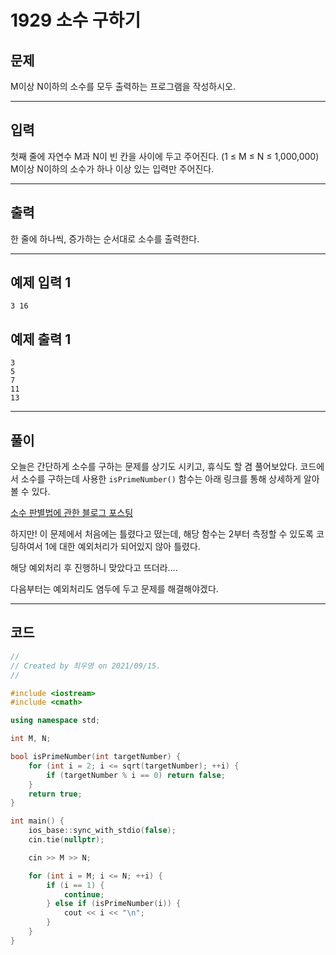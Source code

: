 # 1929 소수 구하기

## 문제

M이상 N이하의 소수를 모두 출력하는 프로그램을 작성하시오.

---

## 입력
첫째 줄에 자연수 M과 N이 빈 칸을 사이에 두고 주어진다. (1 ≤ M ≤ N ≤ 1,000,000) M이상 N이하의 소수가 하나 이상 있는 입력만 주어진다.

---

## 출력
한 줄에 하나씩, 증가하는 순서대로 소수를 출력한다.

---

## 예제 입력 1
```
3 16
```

## 예제 출력 1 
```
3
5
7
11
13
```

---

## 풀이

오늘은 간단하게 소수를 구하는 문제를 상기도 시키고, 휴식도 할 겸 풀어보았다.
코드에서 소수를 구하는데 사용한 `isPrimeNumber()` 함수는 아래 링크를 통해 상세하게 알아볼 수 있다.

[소수 판별법에 관한 블로그 포스팅](https://wooyoung-tom.medium.com/algorithms-소수-prime-number-판별하는-간단한-방법-f01c2e8114cb)

하지만! 이 문제에서 처음에는 틀렸다고 떴는데, 해당 함수는 2부터 측정할 수 있도록 코딩하여서 1에 대한 예외처리가 되어있지 않아 틀렸다.

해당 예외처리 후 진행하니 맞았다고 뜨더라....

다음부터는 예외처리도 염두에 두고 문제를 해결해야겠다.

---

## 코드

```c++
//
// Created by 최우영 on 2021/09/15.
//

#include <iostream>
#include <cmath>

using namespace std;

int M, N;

bool isPrimeNumber(int targetNumber) {
    for (int i = 2; i <= sqrt(targetNumber); ++i) {
        if (targetNumber % i == 0) return false;
    }
    return true;
}

int main() {
    ios_base::sync_with_stdio(false);
    cin.tie(nullptr);

    cin >> M >> N;

    for (int i = M; i <= N; ++i) {
        if (i == 1) {
            continue;
        } else if (isPrimeNumber(i)) {
            cout << i << "\n";
        }
    }
}
```